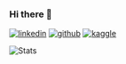 ### Hi there 👋

[![linkedin](https://img.shields.io/badge/Linked_In-0A66C2?style=for-the-badge&logo=LinkedIn&logoColor=white)](https://www.linkedin.com/in/szymon-janowski/) [![github](https://img.shields.io/badge/GitHub-000000?style=for-the-badge&logo=GitHub&logoColor=white)](https://github.com/sleter) [![kaggle](https://img.shields.io/badge/Kaggle-20BEFF?style=for-the-badge&logo=Kaggle&logoColor=white)](https://www.kaggle.com/szymonjanowski)


<!--- ![](https://github-readme-stats-5nevq31n3-sleters-projects.vercel.app/api?username=sleter&hide_title=true&show_icons=true&count_private=true&theme=radical) --->
![Stats](https://github-readme-stats-five-gamma-14.vercel.app/api/top-langs?theme=dark&username=sleter)

